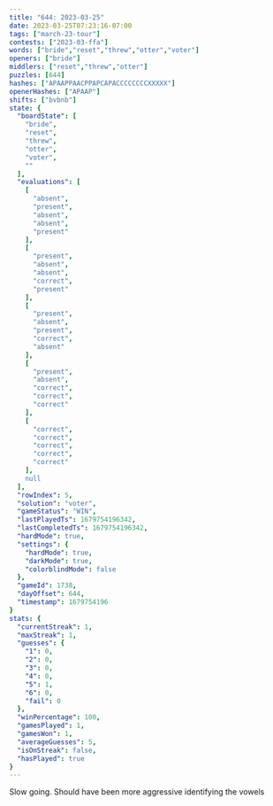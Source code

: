 ```yaml
---
title: "644: 2023-03-25"
date: 2023-03-25T07:23:16-07:00
tags: ["march-23-tour"]
contests: ["2023-03-ffa"]
words: ["bride","reset","threw","otter","voter"]
openers: ["bride"]
middlers: ["reset","threw","otter"]
puzzles: [644]
hashes: ["APAAPPAACPPAPCAPACCCCCCCCXXXXX"]
openerHashes: ["APAAP"]
shifts: ["bvbnb"]
state: {
  "boardState": [
    "bride",
    "reset",
    "threw",
    "otter",
    "voter",
    ""
  ],
  "evaluations": [
    [
      "absent",
      "present",
      "absent",
      "absent",
      "present"
    ],
    [
      "present",
      "absent",
      "absent",
      "correct",
      "present"
    ],
    [
      "present",
      "absent",
      "present",
      "correct",
      "absent"
    ],
    [
      "present",
      "absent",
      "correct",
      "correct",
      "correct"
    ],
    [
      "correct",
      "correct",
      "correct",
      "correct",
      "correct"
    ],
    null
  ],
  "rowIndex": 5,
  "solution": "voter",
  "gameStatus": "WIN",
  "lastPlayedTs": 1679754196342,
  "lastCompletedTs": 1679754196342,
  "hardMode": true,
  "settings": {
    "hardMode": true,
    "darkMode": true,
    "colorblindMode": false
  },
  "gameId": 1738,
  "dayOffset": 644,
  "timestamp": 1679754196
}
stats: {
  "currentStreak": 1,
  "maxStreak": 1,
  "guesses": {
    "1": 0,
    "2": 0,
    "3": 0,
    "4": 0,
    "5": 1,
    "6": 0,
    "fail": 0
  },
  "winPercentage": 100,
  "gamesPlayed": 1,
  "gamesWon": 1,
  "averageGuesses": 5,
  "isOnStreak": false,
  "hasPlayed": true
}
---
```

<!-- more -->
Slow going. Should have been more aggressive identifying the vowels
